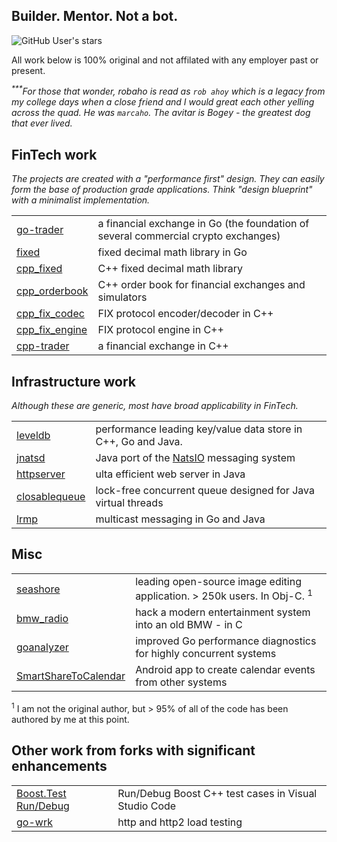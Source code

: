 ## Builder. Mentor. Not a bot.

![GitHub User's stars](https://img.shields.io/github/stars/robaho)

All work below is 100% original and not affilated with any employer past or present.

_<sup>***</sup>For those that wonder, robaho is read as `rob ahoy` which is a legacy from my college days when a close friend and I would great each other yelling across the quad. He was `marcaho`. The avitar is Bogey - the greatest dog that ever lived._ 

## FinTech work

_The projects are created with a "performance first" design. They can easily form the base of production grade applications. Think "design blueprint" with a minimalist implementation._

| | |
| ----- | ----- |
| [go-trader](https://github.com/robaho/go-trader) | a financial exchange in Go (the foundation of several commercial crypto exchanges) |
| [fixed](https://github.com/robaho/fixed) | fixed decimal math library in Go |
| [cpp_fixed](https://github.com/robaho/cpp_fixed) | C++ fixed decimal math library |
| [cpp_orderbook](https://github.com/robaho/cpp_orderbook) | C++ order book for financial exchanges and simulators |
| [cpp_fix_codec](https://github.com/robaho/cpp_fix_codec) | FIX protocol encoder/decoder in C++ |
| [cpp_fix_engine](https://github.com/robaho/cpp_fix_engine) | FIX protocol engine in C++ |
| [cpp-trader](https://github.com/robaho/cpp-trader)| a financial exchange in C++|

## Infrastructure work

_Although these are generic, most have broad applicability in FinTech._

| | |
| ----- | ----- |
| [leveldb](https://github.com/robaho/cpp_leveldb) | performance leading key/value data store in C++, Go and Java. |
| [jnatsd](https://github.com/robaho/jnatsd) | Java port of the [NatsIO](https://github.com/nats-io) messaging system |
| [httpserver](https://github.com/robaho/httpserver) | ulta efficient web server in Java |
| [closablequeue](https://github.com/robaho/closablequeue) | lock-free concurrent queue designed for Java virtual threads |
| [lrmp](https://github.com/robaho/lrmp) | multicast messaging in Go and Java |

## Misc

| | |
| ----- | ----- |
| [seashore](https://github.com/robaho/cpp_leveldb) | leading open-source image editing application. > 250k users. In Obj-C. <sup>1</sup> |
| [bmw_radio](https://github.com/robaho/bmw_radio) | hack a modern entertainment system into an old BMW - in C |
| [goanalyzer](https://github.com/robaho/goanalyzer) | improved Go performance diagnostics for highly concurrent systems |
| [SmartShareToCalendar](https://github.com/robaho/SmartShareToCalendar) | Android app to create calendar events from other systems |

<sup>1</sup> I am not the original author, but > 95% of all of the code has been authored by me at this point.

## Other work from forks with significant enhancements
| | |
| ----- | ----- |
| [Boost.Test Run/Debug](https://github.com/robaho/vscode-boost-test-adapter) | Run/Debug Boost C++ test cases in Visual Studio Code |
| [go-wrk](https://github.com/robaho/go-wrk) | http and http2 load testing |



